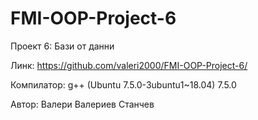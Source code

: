 # FMI-OOP-Project-6
Проект 6: Бази от данни

Линк: https://github.com/valeri2000/FMI-OOP-Project-6/

Компилатор: g++ (Ubuntu 7.5.0-3ubuntu1~18.04) 7.5.0

Автор: Валери Валериев Станчев
